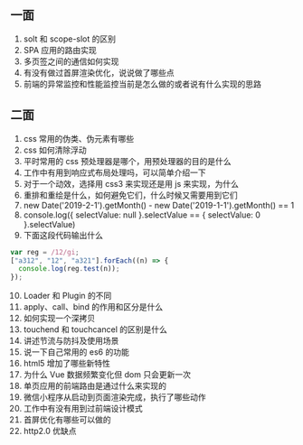 ## 一面

1. solt 和 scope-slot 的区别
2. SPA 应用的路由实现
3. 多页签之间的通信如何实现
4. 有没有做过首屏渲染优化，说说做了哪些点
5. 前端的异常监控和性能监控当前是怎么做的或者说有什么实现的思路

## 二面

1. css 常用的伪类、伪元素有哪些
2. css 如何清除浮动
3. 平时常用的 css 预处理器是哪个，用预处理器的目的是什么
4. 工作中有用到响应式布局处理吗，可以简单介绍一下
5. 对于一个动效，选择用 css3 来实现还是用 js 来实现，为什么
6. 重排和重绘是什么，如何避免它们，什么时候又需要用到它们
7. new Date('2019-2-1').getMonth() - new Date('2019-1-1').getMonth() == 1
8. console.log({ selectValue: null }.selectValue == { selectValue: 0 }.selectValue)
9. 下面这段代码输出什么

```js
var reg = /12/gi;
["a312", "12", "a321"].forEach((n) => {
  console.log(reg.test(n));
});
```

10. Loader 和 Plugin 的不同
11. apply、call、bind 的作用和区分是什么
12. 如何实现一个深拷贝
13. touchend 和 touchcancel 的区别是什么
14. 讲述节流与防抖及使用场景
15. 说一下自己常用的 es6 的功能
16. html5 增加了哪些新特性
17. 为什么 Vue 数据频繁变化但 dom 只会更新一次
18. 单页应用的前端路由是通过什么来实现的
19. 微信小程序从启动到页面渲染完成，执行了哪些动作
20. 工作中有没有用到过前端设计模式
21. 首屏优化有哪些可以做的
22. http2.0 优缺点
